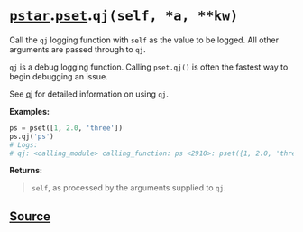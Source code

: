 # [`pstar`](./pstar.md).[`pset`](./pstar_pset.md).`qj(self, *a, **kw)`

Call the `qj` logging function with `self` as the value to be logged. All other arguments are passed through to `qj`.

`qj` is a debug logging function. Calling `pset.qj()` is often the fastest way
to begin debugging an issue.

See [qj](https://github.com/iansf/qj) for detailed information on using `qj`.

**Examples:**
```python
ps = pset([1, 2.0, 'three'])
ps.qj('ps')
# Logs:
# qj: <calling_module> calling_function: ps <2910>: pset({1, 2.0, 'three'})
```

**Returns:**

>    `self`, as processed by the arguments supplied to `qj`.



## [Source](../pstar/pstar.py#L1016-L1037)